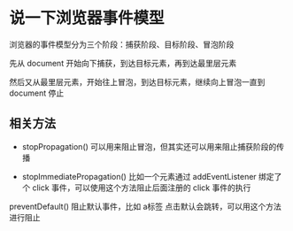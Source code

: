 # 说一下浏览器事件模型

浏览器的事件模型分为三个阶段：捕获阶段、目标阶段、冒泡阶段

先从 document 开始向下捕获，到达目标元素，再到达最里层元素

然后又从最里层元素，开始往上冒泡，到达目标元素，继续向上冒泡一直到 document 停止

## 相关方法

- stopPropagation() 可以用来阻止冒泡，但其实还可以用来阻止捕获阶段的传播

- stopImmediatePropagation() 比如一个元素通过 addEventListener 绑定了个 click 事件，可以使用这个方法阻止后面注册的 click 事件的执行

preventDefault() 阻止默认事件，比如 a标签 点击默认会跳转，可以用这个方法进行阻止

